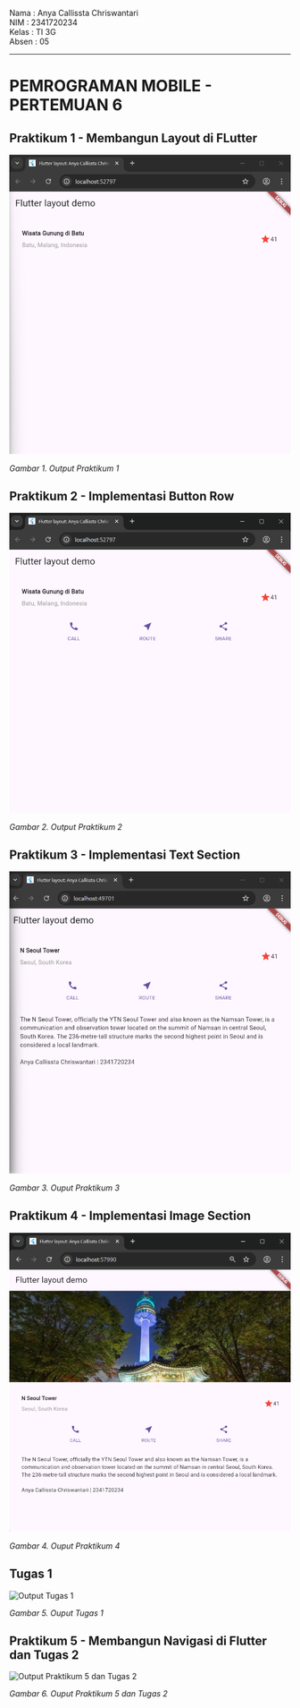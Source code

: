 Nama : Anya Callissta Chriswantari
<br>NIM : 2341720234
<br>Kelas : TI 3G
<br>Absen : 05

---

# PEMROGRAMAN MOBILE - PERTEMUAN 6

## Praktikum 1 - Membangun Layout di FLutter
![Output Praktikum 1](img/1.png)

_Gambar 1. Output Praktikum 1_

## Praktikum 2 - Implementasi Button Row
![Output Praktikum 2](img/2.png)

_Gambar 2. Output Praktikum 2_

## Praktikum 3 - Implementasi Text Section
![Output Praktikum 3](img/3.png)

_Gambar 3. Ouput Praktikum 3_

## Praktikum 4 - Implementasi Image Section
![Output Praktikum 4](img/4.png)

_Gambar 4. Ouput Praktikum 4_

## Tugas 1
![Output Tugas 1](img/5.gif)

_Gambar 5. Ouput Tugas 1_

## Praktikum 5 - Membangun Navigasi di Flutter dan Tugas 2
![Output Praktikum 5 dan Tugas 2](img/6.gif)

_Gambar 6. Ouput Praktikum 5 dan Tugas 2_